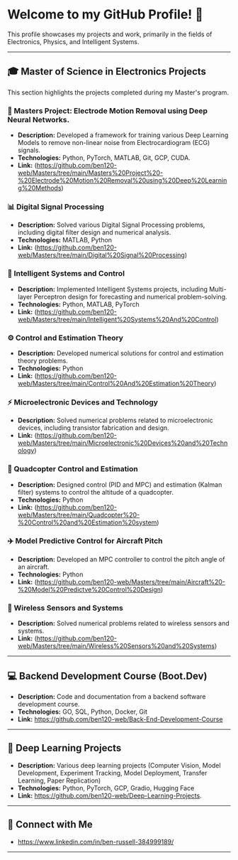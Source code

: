 # Welcome to my GitHub Profile! 👋

This profile showcases my projects and work, primarily in the fields of Electronics, Physics, and Intelligent Systems.

---

## 🎓 Master of Science in Electronics Projects

This section highlights the projects completed during my Master's program.

### 🔬 Masters Project: Electrode Motion Removal using Deep Neural Networks.

* **Description:** Developed a framework for training various Deep Learning Models to remove non-linear noise from Electrocardiogram (ECG) signals.
* **Technologies:** Python, PyTorch, MATLAB, Git, GCP, CUDA.
* **Link:** (https://github.com/ben120-web/Masters/tree/main/Masters%20Project%20-%20Electrode%20Motion%20Removal%20using%20Deep%20Learning%20Methods)

### 📊 Digital Signal Processing

* **Description:** Solved various Digital Signal Processing problems, including digital filter design and numerical analysis.
* **Technologies:** MATLAB, Python
* **Link:** (https://github.com/ben120-web/Masters/tree/main/Digital%20Signal%20Processing)

### 🧠 Intelligent Systems and Control

* **Description:** Implemented Intelligent Systems projects, including Multi-layer Perceptron design for forecasting and numerical problem-solving.
* **Technologies:** Python, MATLAB, PyTorch
* **Link:** (https://github.com/ben120-web/Masters/tree/main/Intelligent%20Systems%20And%20Control)

### ⚙️ Control and Estimation Theory

* **Description:** Developed numerical solutions for control and estimation theory problems.
* **Technologies:** Python
* **Link:** (https://github.com/ben120-web/Masters/tree/main/Control%20And%20Estimation%20Theory)

### ⚡ Microelectronic Devices and Technology

* **Description:** Solved numerical problems related to microelectronic devices, including transistor fabrication and design.
* **Link:** (https://github.com/ben120-web/Masters/tree/main/Microelectronic%20Devices%20and%20Technology)

### 🚁 Quadcopter Control and Estimation

* **Description:** Designed control (PID and MPC) and estimation (Kalman filter) systems to control the altitude of a quadcopter.
* **Technologies:** Python
* **Link:** (https://github.com/ben120-web/Masters/tree/main/Quadcopter%20-%20Control%20and%20Estimation%20system)

### ✈️ Model Predictive Control for Aircraft Pitch

* **Description:** Developed an MPC controller to control the pitch angle of an aircraft.
* **Technologies:** Python
* **Link:** (https://github.com/ben120-web/Masters/tree/main/Aircraft%20-%20Model%20Predictve%20Control%20Design)

### 📡 Wireless Sensors and Systems

* **Description:** Solved numerical problems related to wireless sensors and systems.
* **Link:** (https://github.com/ben120-web/Masters/tree/main/Wireless%20Sensors%20and%20Systems)

---

## 💻 Backend Development Course (Boot.Dev)

* **Description:** Code and documentation from a backend software development course.
* **Technologies:** GO, SQL, Python, Docker, Git
* **Link:** https://github.com/ben120-web/Back-End-Development-Course

---

## 🤖 Deep Learning Projects

* **Description:** Various deep learning projects (Computer Vision, Model Development, Experiment Tracking, Model Deployment, Transfer Learning, Paper Replication)
* **Technologies:** Python, PyTorch, GCP, Gradio, Hugging Face
* **Link:** https://github.com/ben120-web/Deep-Learning-Projects.

---

## 🔗 Connect with Me

* https://www.linkedin.com/in/ben-russell-384999189/

---
